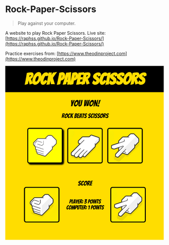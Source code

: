 # Rock-Paper-Scissors
> Play against your computer.

A website to play Rock Paper Scissors. Live site: [https://raphss.github.io/Rock-Paper-Scissors/](https://raphss.github.io/Rock-Paper-Scissors/)

Practice exercises from: [https://www.theodinproject.com](https://www.theodinproject.com)

<div style="text-align:center;">
    <img src="game.png" alt="Rock-Paper-Scissors Game">
</div>
